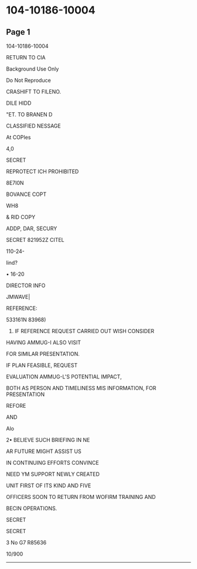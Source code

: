 # 104-10186-10004

## Page 1

104-10186-10004

RETURN TO CIA

Background Use Only

Do Not Reproduce

CRASHIFT TO FILENO.

DILE HIDD

"ET. TO BRANEN D

CLASSIFIED NESSAGE

At COPIes

4,0

SECRET

REPROTECT ICH PROHIBITED

8E7I0N

BOVANCE COPT

WH8

& RID COPY

ADDP, DAR, SECURY

SECRET 821952Z CITEL

110-24-

lind?

• 16-20

DIRECTOR INFO

JMWAVE|

REFERENCE:

533161N 83968)

1. IF REFERENCE REQUEST CARRIED OUT WISH CONSIDER

HAVING AMMUG-I ALSO VISIT

FOR SIMILAR PRESENTATION.

IF PLAN FEASIBLE, REQUEST

EVALUATION AMMUG-L'S POTENTIAL IMPACT,

BOTH AS PERSON AND TIMELINESS MIS INFORMATION, FOR PRESENTATION

REFORE

AND

Alo

2• BELIEVE SUCH BRIEFING IN NE

AR FUTURE MIGHT ASSIST US

IN CONTINUING EFFORTS CONVINCE

NEED YM SUPPORT NEWLY CREATED

UNIT FIRST OF ITS KIND AND FIVE

OFFICERS SOON TO RETURN FROM WOFIRM TRAINING AND

BECIN OPERATIONS.

SECRET

SECRET

3 No G7 R85636

10/900

---

